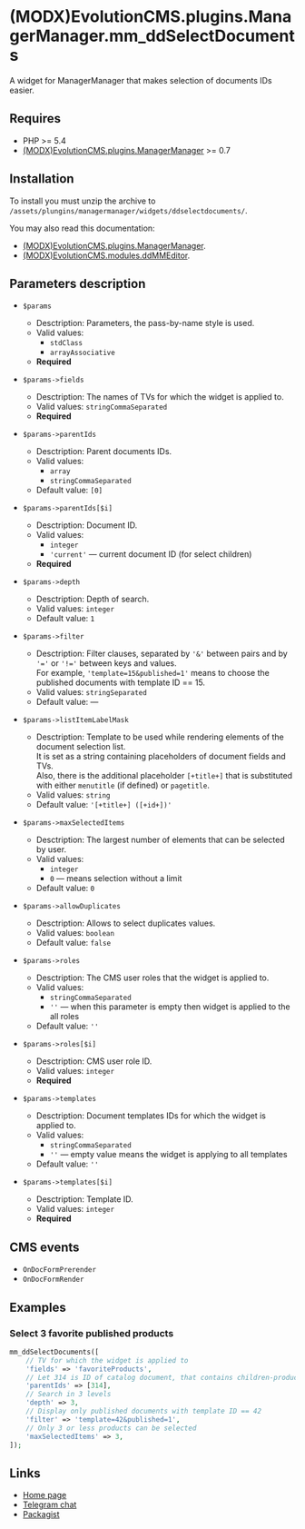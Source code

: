 # (MODX)EvolutionCMS.plugins.ManagerManager.mm_ddSelectDocuments

A widget for ManagerManager that makes selection of documents IDs easier.


## Requires

* PHP >= 5.4
* [(MODX)EvolutionCMS.plugins.ManagerManager](https://code.divandesign.biz/modx/managermanager) >= 0.7


## Installation

To install you must unzip the archive to `/assets/plungins/managermanager/widgets/ddselectdocuments/`.


You may also read this documentation:
* [(MODX)EvolutionCMS.plugins.ManagerManager](https://code.divandesign.biz/modx/managermanager).
* [(MODX)EvolutionCMS.modules.ddMMEditor](https://code.divandesign.biz/modx/ddmmeditor).


## Parameters description

* `$params`
	* Desctription: Parameters, the pass-by-name style is used.
	* Valid values:
		* `stdClass`
		* `arrayAssociative`
	* **Required**
	
* `$params->fields`
	* Desctription: The names of TVs for which the widget is applied to.
	* Valid values: `stringCommaSeparated`
	* **Required**
	
* `$params->parentIds`
	* Desctription: Parent documents IDs.
	* Valid values:
		* `array`
		* `stringCommaSeparated`
	* Default value: `[0]`
	
* `$params->parentIds[$i]`
	* Desctription: Document ID.
	* Valid values:
		* `integer`
		* `'current'` — current document ID (for select children)
	* **Required**
	
* `$params->depth`
	* Desctription: Depth of search.
	* Valid values: `integer`
	* Default value: `1`
	
* `$params->filter`
	* Desctription: Filter clauses, separated by `'&'` between pairs and by `'='` or `'!='` between keys and values.  
		For example, `'template=15&published=1'` means to choose the published documents with template ID == 15.
	* Valid values: `stringSeparated`
	* Default value: —
	
* `$params->listItemLabelMask`
	* Desctription: Template to be used while rendering elements of the document selection list.  
		It is set as a string containing placeholders of document fields and TVs.  
		Also, there is the additional placeholder `[+title+]` that is substituted with either `menutitle` (if defined) or `pagetitle`.
	* Valid values: `string`
	* Default value: `'[+title+] ([+id+])'`
	
* `$params->maxSelectedItems`
	* Desctription: The largest number of elements that can be selected by user.
	* Valid values:
		* `integer`
		* `0` — means selection without a limit
	* Default value: `0`
	
* `$params->allowDuplicates`
	* Desctription: Allows to select duplicates values.
	* Valid values: `boolean`
	* Default value: `false`
	
* `$params->roles`
	* Desctription: The CMS user roles that the widget is applied to.
	* Valid values:
		* `stringCommaSeparated`
		* `''` — when this parameter is empty then widget is applied to the all roles
	* Default value: `''`
	
* `$params->roles[$i]`
	* Desctription: CMS user role ID.
	* Valid values: `integer`
	* **Required**
	
* `$params->templates`
	* Desctription: Document templates IDs for which the widget is applied to.
	* Valid values:
		* `stringCommaSeparated`
		* `''` — empty value means the widget is applying to all templates
	* Default value: `''`
	
* `$params->templates[$i]`
	* Desctription: Template ID.
	* Valid values: `integer`
	* **Required**


## CMS events

* `OnDocFormPrerender`
* `OnDocFormRender`


## Examples


### Select 3 favorite published products

```php
mm_ddSelectDocuments([
	// TV for which the widget is applied to
	'fields' => 'favoriteProducts',
	// Let 314 is ID of catalog document, that contains children-products
	'parentIds' => [314],
	// Search in 3 levels
	'depth' => 3,
	// Display only published documents with template ID == 42
	'filter' => 'template=42&published=1',
	// Only 3 or less products can be selected
	'maxSelectedItems' => 3,
]);
```


## Links

* [Home page](https://code.divandesign.biz/modx/mm_ddselectdocuments)
* [Telegram chat](https://t.me/dd_code)
* [Packagist](https://packagist.org/packages/dd/evolutioncms-plugins-managermanager-mm_ddselectdocuments)


<link rel="stylesheet" type="text/css" href="https://DivanDesign.ru/assets/files/ddMarkdown.css" />